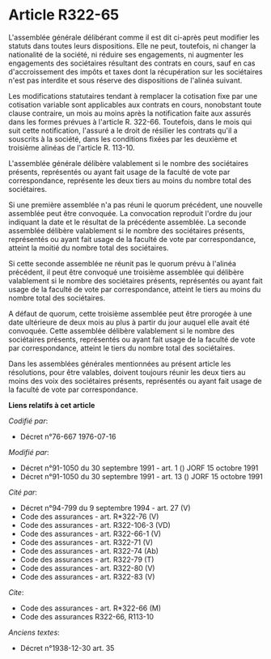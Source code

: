 # Article R322-65

L'assemblée générale délibérant comme il est dit ci-après peut modifier les statuts dans toutes leurs dispositions. Elle ne
peut, toutefois, ni changer la nationalité de la société, ni réduire ses engagements, ni augmenter les engagements des
sociétaires résultant des contrats en cours, sauf en cas d'accroissement des impôts et taxes dont la récupération sur les
sociétaires n'est pas interdite et sous réserve des dispositions de l'alinéa suivant.

Les modifications statutaires tendant à remplacer la cotisation fixe par une cotisation variable sont applicables aux
contrats en cours, nonobstant toute clause contraire, un mois au moins après la notification faite aux assurés dans les
formes prévues à l'article R. 322-66. Toutefois, dans le mois qui suit cette notification, l'assuré a le droit de résilier
les contrats qu'il a souscrits à la société, dans les conditions fixées par les deuxième et troisième alinéas de l'article R.
113-10.

L'assemblée générale délibère valablement si le nombre des sociétaires présents, représentés ou ayant fait usage de la
faculté de vote par correspondance, représente les deux tiers au moins du nombre total des sociétaires.

Si une première assemblée n'a pas réuni le quorum précédent, une nouvelle assemblée peut être convoquée. La convocation
reproduit l'ordre du jour indiquant la date et le résultat de la précédente assemblée. La seconde assemblée délibère
valablement si le nombre des sociétaires présents, représentés ou ayant fait usage de la faculté de vote par correspondance,
atteint la moitié du nombre total des sociétaires.

Si cette seconde assemblée ne réunit pas le quorum prévu à l'alinéa précédent, il peut être convoqué une troisième assemblée
qui délibère valablement si le nombre des sociétaires présents, représentés ou ayant fait usage de la faculté de vote par
correspondance, atteint le tiers au moins du nombre total des sociétaires.

A défaut de quorum, cette troisième assemblée peut être prorogée à une date ultérieure de deux mois au plus à partir du jour
auquel elle avait été convoquée. Cette assemblée délibère valablement si le nombre des sociétaires présents, représentés ou
ayant fait usage de la faculté de vote par correspondance, atteint le tiers du nombre total des sociétaires.

Dans les assemblées générales mentionnées au présent article les résolutions, pour être valables, doivent toujours réunir les
deux tiers au moins des voix des sociétaires présents, représentés ou ayant fait usage de la faculté de vote par
correspondance.

**Liens relatifs à cet article**

_Codifié par_:

  - Décret n°76-667 1976-07-16

_Modifié par_:

  - Décret n°91-1050 du 30 septembre 1991 - art. 1 () JORF 15 octobre 1991
  - Décret n°91-1050 du 30 septembre 1991 - art. 13 () JORF 15 octobre 1991

_Cité par_:

  - Décret n°94-799 du 9 septembre 1994 - art. 27 (V)
  - Code des assurances - art. R*322-76 (V)
  - Code des assurances - art. R322-106-3 (VD)
  - Code des assurances - art. R322-66-1 (V)
  - Code des assurances - art. R322-71 (V)
  - Code des assurances - art. R322-74 (Ab)
  - Code des assurances - art. R322-79 (T)
  - Code des assurances - art. R322-80 (V)
  - Code des assurances - art. R322-83 (V)

_Cite_:

  - Code des assurances - art. R*322-66 (M)
  - Code des assurances R322-66, R113-10

_Anciens textes_:

  - Décret n°1938-12-30 art. 35
